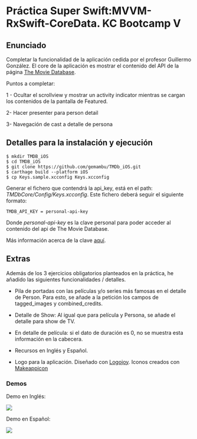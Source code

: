 # Práctica Super Swift:MVVM-RxSwift-CoreData. KC Bootcamp V 

## Enunciado

Completar la funcionalidad de la aplicación cedida por el profesor Guillermo González. El core de la aplicación es mostrar el contenido del API de la página [The Movie Database](https://www.themoviedb.org/).

Puntos a completar:

1 - Ocultar el scrollview y mostrar un activity indicator mientras se cargan los contenidos de la pantalla de Featured.

2- Hacer presenter para person detail

3- Navegación de cast a detalle de persona


## Detalles para la instalación y ejecución

```
$ mkdir TMDB_iOS
$ cd TMDB_iOS
$ git clone https://github.com/gemambu/TMDb_iOS.git
$ carthage build --platform iOS
$ cp Keys.sample.xcconfig Keys.xcconfig
```

Generar el fichero que contendrá la api_key, está en el path: _TMDbCore/Config/Keys.xcconfig_. Este fichero deberá seguir el siguiente formato:

` TMDB_API_KEY = personal-api-key ` 

Donde _personal-api-key_ es la clave personal para poder acceder al contenido del api de The Movie Database.

 Más información acerca de la clave [aquí](https://developers.themoviedb.org/3/getting-started/authentication).


## Extras

Además de los 3 ejercicios obligatorios planteados en la práctica, he añadido las siguientes funcionalidades / detalles.

- Pila de portadas con las películas y/o series más famosas en el detalle de Person. Para esto, se añade a la petición los campos de tagged_images y combined_credits.

- Detalle de Show: Al igual que para película y Persona, se añade el detalle para show de TV.

- En detalle de película: si el dato de duración es 0, no se muestra esta información en la cabecera.

- Recursos en Inglés y Español.

- Logo para la aplicación. Diseñado con [Logojoy](https://logojoy.com). Iconos creados con [Makeappicon](https://makeappicon.com/)

### Demos

Demo en Inglés:

![](https://giphy.com/gifs/3oxHQwYaOjCjDh3KLe)

Demo en Español:

![](https://giphy.com/gifs/3oxHQBXSCsIg1g4GHK)

